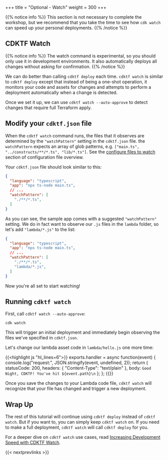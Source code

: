 +++
title = "Optional - Watch"
weight = 300
+++

{{% notice info %}} This section is not necessary to complete the workshop, but we
recommend that you take the time to see how `cdk watch` can speed up your personal deployments.
{{% /notice %}}

<!--
## Faster personal deployments

{{% notice info %}} This section is not necessary to complete the workshop, but we
recommend that you take the time to see how `cdk deploy --hotswap` and `cdk watch`
can speed up your personal deployments.
{{% /notice %}}

It's great that we have a working lambda! But what if we want to tweak the lambda
code to get it just right? Let's say that we have now decided that we want our
lambda function to respond with `"Good Morning, CDKTF!"` instead of `"Hello, CDKTF"`.

So far, it seems like the only tool we have at our disposal to update our stack is
`cdktf deploy`. But `cdktf deploy` takes time; it has to deploy your CloudFormation
stack and upload the `lambda` directory from your disk to the bootstrap bucket. If
we're just changing our lambda code, we don't actually need to update the
CloudFormation stack, so that part of `cdktf deploy` is wasted effort.

We really only need to update our lambda code. It would be great if we had
some other mechanism for doing only that...

## Timing `cdktf deploy`

First, let's time how long it takes to run `cdktf deploy`. It will help us baseline how
long a full CloudFormation deployment takes. To do this, we are going to change the code
inside `lambda/hello.js`:

{{<highlight js "hl_lines=6">}}
exports.handler = async function(event) {
  console.log("request:", JSON.stringify(event, undefined, 2));
  return {
    statusCode: 200,
    headers: { "Content-Type": "text/plain" },
    body: `Good Morning, CDK! You've hit ${event.path}\n`
  };
};
{{</highlight>}}

Then, we can run `cdk deploy`:

```
cdktf deploy
```

The output will look something like this:

```
✨  Synthesis time: 6s

CdktfWorkshopStack: deploying...
CdktfWorkshopStack: creating CloudFormation changeset...



 ✅  CdktfWorkshopStack

✨  Deployment time: 66.82s

Stack ARN:
arn:aws:cloudformation:REGION:ACCOUNT-ID:stack/CdkWorkshopStack/STACK-ID

✨  Total time: 72.82s
```

The exact time will vary but we should get a pretty good idea of how long a normal
deployment takes!

## Hotswap deployments

{{% notice info %}} This command deliberately introduces drift in CloudFormation
stacks in order to speed up deployments. For this reason, only use it for
development purposes. Never use hotswap for your production deployments!
{{% /notice %}}

We can speed up that deployment time with `cdktf deploy --hotswap`, which will
assess whether a hotswap deployment can be performed instead of a CloudFormation
deployment. If possible, the CDKTF CLI will use AWS service APIs to directly make
the changes; otherwise it will fall back to performing a full CloudFormation
deployment.

Here, we will use `cdktf deploy --hotswap` to deploy a hotswappable change to your
AWS Lambda asset code.

## Timing `cdktf deploy --hotswap`

Let's change the lambda code in `lambda/hello.js` another time:

{{<highlight js "hl_lines=6">}}
exports.handler = async function(event) {
  console.log("request:", JSON.stringify(event, undefined, 2));
  return {
    statusCode: 200,
    headers: { "Content-Type": "text/plain" },
    body: `Good Afternoon, CDKTF! You've hit ${event.path}\n`
  };
};
{{</highlight>}}

Now, let's run `cdktf deploy --hotswap`:

```
cdktf deploy --hotswap
```

The output will look something like this:

```
✨  Synthesis time: 6.44s

⚠️ The --hotswap flag deliberately introduces CloudFormation drift to speed up deployments
⚠️ It should only be used for development - never use it for your production Stacks!

CdkWorkshopStack: deploying...
✨ hotswapping resources:
   ✨ Lambda Function 'CdkWorkshopStack-HelloHandler2E4FBA4D-tEZTcXqG8YYe'
✨ Lambda Function 'CdkWorkshopStack-HelloHandler2E4FBA4D-tEZTcXqG8YYe' hotswapped!

 ✅  CdktfWorkshopStack

✨  Deployment time: 3.07s

Stack ARN:
arn:aws:cloudformation:REGION:ACCOUNT-ID:stack/CdkWorkshopStack/STACK-ID

✨  Total time: 9.51s
```

Wow, deploying a hotswapped change took 3 seconds, while a full deployment took 67 seconds!
But take a look and read the warning message thoroughly - it's important!

```
⚠️ The --hotswap flag deliberately introduces CloudFormation drift to speed up deployments
⚠️ It should only be used for development - never use it for your production Stacks!
```

## Did the code actually change?

Wow that was fast. Did the code actually change? Let's go to the AWS Lambda Console and
double check!

1. Open the [AWS Lambda
   Console](https://console.aws.amazon.com/lambda/home#/functions) (make sure
   you are in the correct region).

    You should see our function:

    ![](./lambda-1.png)

2. Click on the function name to go to the console.

3. The code should be loaded onto the screen. Did your change show up?

    ![](./lambda-5.png)
-->

## CDKTF Watch

{{% notice info %}} The watch command is experimental, so you should only use it in development environments. It also automatically deploys all changes without asking for confirmation.
{{% /notice %}}

<!-- We can do better than calling `cdktf deploy` or `cdktf deploy --hotswap` each time. -->
We can do better than calling `cdktf deploy` each time.
`cdktf watch` is similar to `cdktf deploy` except that instead of being a one-shot
operation, it monitors your code and assets for changes and attempts to perform a
deployment automatically when a change is detected.
<!-- By default, `cdktf watch` will
use the `--hotswap` flag, which inspects the changes and determines if those
changes can be hotswapped. Calling `cdktf watch --no-hotswap` will disable the
hotswap behavior. -->

Once we set it up, we can use `cdktf watch --auto-approve` to detect changes that require
full Terraform apply.

## Modify your `cdktf.json` file

When the `cdktf watch` command runs, the files that it observes are determined by the
`"watchPattern"` setting in the `cdktf.json` file. the `watchPattern` expects an array
of glob patterns, e.g. `["main.ts", "../constructs/**/*.ts", "lib/*.ts"]`. See the [configure files to watch](https://developer.hashicorp.com/terraform/cdktf/create-and-deploy/configuration-file#configure-files-to-watch) section of configuration file overview.

Your `cdktf.json` file should look similar to this:

```json
{
  "language": "typescript",
  "app": "npx ts-node main.ts",
  // ...
  "watchPattern": [
    "./**/*.ts",
  ]
}
```

As you can see, the sample app comes with a suggested `"watchPattern"` setting. We do in
fact want to observe our `.js` files in the `lambda` folder, so let's add
`"lambda/*.js"` to the list:

```json
{
  "language": "typescript",
  "app": "npx ts-node main.ts",
  // ...
  "watchPattern": [
    "./**/*.ts",
    "lambda/*.js",
  ]
}
```

Now you're all set to start watching!

## Running `cdktf watch`

First, call `cdktf watch --auto-approve`:

```
cdk watch
```

This will trigger an initial deployment and immediately begin observing the files
we've specified in `cdktf.json`.

Let's change our lambda asset code in `lambda/hello.js` one more time:

{{<highlight js "hl_lines=6">}}
exports.handler = async function(event) {
  console.log("request:", JSON.stringify(event, undefined, 2));
  return {
    statusCode: 200,
    headers: { "Content-Type": "text/plain" },
    body: `Good Night, CDKTF! You've hit ${event.path}\n`
  };
};
{{</highlight>}}

Once you save the changes to your Lambda code file, `cdktf watch` will recognize that
your file has changed and trigger a new deployment.

<!-- In this case, it will recognize
that we can hotswap the lambda asset code, so it will bypass a CloudFormation
deployment and deploy directly to the Lambda service instead.

How fast did deployment take?

```
Detected change to 'lambda/hello.js' (type: change). Triggering 'cdk deploy'

✨  Synthesis time: 5.57s

⚠️ The --hotswap flag deliberately introduces CloudFormation drift to speed up deployments
⚠️ It should only be used for development - never use it for your production Stacks!

CdkWorkshopStack: deploying...
✨ hotswapping resources:
   ✨ Lambda Function 'CdkWorkshopStack-HelloHandler2E4FBA4D-tEZTcXqG8YYe'
✨ Lambda Function 'CdkWorkshopStack-HelloHandler2E4FBA4D-tEZTcXqG8YYe' hotswapped!

 ✅  CdktfWorkshopStack

✨  Deployment time: 2.54s

Stack ARN:
arn:aws:cloudformation:REGION:ACCOUNT-ID:stack/CdkWorkshopStack/STACK-ID

✨  Total time: 8.11s
```
 -->

## Wrap Up

The rest of this tutorial will continue using `cdktf deploy` instead of `cdktf watch`.
But if you want to, you can simply keep `cdktf watch` on. If you need to make a full
deployment, `cdktf watch` will call `cdktf deploy` for you.

For a deeper dive on `cdktf watch` use cases, read
[Increasing Development Speed with CDKTF Watch](https://developer.hashicorp.com/terraform/cdktf/cli-reference/commands#watch).

{{< nextprevlinks >}}
